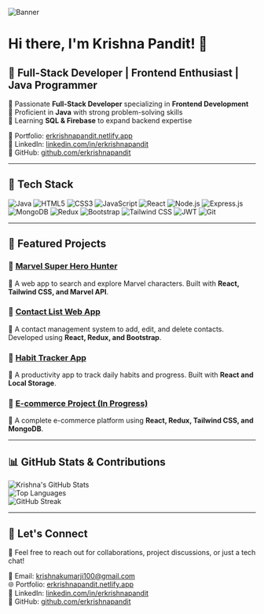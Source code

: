 ![Banner](https://your-image-url.gif)

# Hi there, I'm Krishna Pandit! 👋

## 🚀 Full-Stack Developer | Frontend Enthusiast | Java Programmer  

🔹 Passionate **Full-Stack Developer** specializing in **Frontend Development**  
🔹 Proficient in **Java** with strong problem-solving skills  
🔹 Learning **SQL & Firebase** to expand backend expertise  

📌 Portfolio: [erkrishnapandit.netlify.app](https://erkrishnapandit.netlify.app/)  
📌 LinkedIn: [linkedin.com/in/erkrishnapandit](https://www.linkedin.com/in/erkrishnapandit/)  
📌 GitHub: [github.com/erkrishnapandit](https://github.com/erkrishnapandit)  

---

## 🔧 Tech Stack

![Java](https://img.shields.io/badge/Java-%23007396.svg?style=for-the-badge&logo=java&logoColor=white)
![HTML5](https://img.shields.io/badge/HTML5-%23E34F26.svg?style=for-the-badge&logo=html5&logoColor=white)
![CSS3](https://img.shields.io/badge/CSS3-%231572B6.svg?style=for-the-badge&logo=css3&logoColor=white)
![JavaScript](https://img.shields.io/badge/JavaScript-%23F7DF1E.svg?style=for-the-badge&logo=javascript&logoColor=black)
![React](https://img.shields.io/badge/React-%2361DAFB.svg?style=for-the-badge&logo=react&logoColor=black)
![Node.js](https://img.shields.io/badge/Node.js-%2343853D.svg?style=for-the-badge&logo=node.js&logoColor=white)
![Express.js](https://img.shields.io/badge/Express.js-%23000000.svg?style=for-the-badge&logo=express&logoColor=white)
![MongoDB](https://img.shields.io/badge/MongoDB-%2347A248.svg?style=for-the-badge&logo=mongodb&logoColor=white)
![Redux](https://img.shields.io/badge/Redux-%23764ABC.svg?style=for-the-badge&logo=redux&logoColor=white)
![Bootstrap](https://img.shields.io/badge/Bootstrap-%237952B3.svg?style=for-the-badge&logo=bootstrap&logoColor=white)
![Tailwind CSS](https://img.shields.io/badge/TailwindCSS-%2306B6D4.svg?style=for-the-badge&logo=tailwindcss&logoColor=white)
![JWT](https://img.shields.io/badge/JWT-%23000000.svg?style=for-the-badge&logo=jsonwebtokens&logoColor=white)
![Git](https://img.shields.io/badge/Git-%23F05032.svg?style=for-the-badge&logo=git&logoColor=white)

---

## 📂 Featured Projects

### 🔹 [Marvel Super Hero Hunter](https://marvelcharacterhunter.netlify.app/)
🔸 A web app to search and explore Marvel characters. Built with **React, Tailwind CSS, and Marvel API**.

### 🔹 [Contact List Web App](https://contactlistmanageapp.netlify.app/)
🔸 A contact management system to add, edit, and delete contacts. Developed using **React, Redux, and Bootstrap**.

### 🔹 [Habit Tracker App](https://habittrackingapp.netlify.app/)
🔸 A productivity app to track daily habits and progress. Built with **React and Local Storage**.

### 🔹 [E-commerce Project (In Progress)](https://kp-ecom.netlify.app/)
🔸 A complete e-commerce platform using **React, Redux, Tailwind CSS, and MongoDB**.

---

## 📊 GitHub Stats & Contributions

![Krishna's GitHub Stats](https://github-readme-stats.vercel.app/api?username=erkrishnapandit&show_icons=true&theme=react&hide_border=true)  
![Top Languages](https://github-readme-stats.vercel.app/api/top-langs/?username=erkrishnapandit&layout=compact&theme=react&hide_border=true)  
![GitHub Streak](https://github-readme-streak-stats.herokuapp.com/?user=erkrishnapandit&theme=react&hide_border=true)  

---

## 🤝 Let's Connect
💬 Feel free to reach out for collaborations, project discussions, or just a tech chat!

📧 Email: krishnakumarji100@gmail.com  
🌐 Portfolio: [erkrishnapandit.netlify.app](https://erkrishnapandit.netlify.app/)  
📌 LinkedIn: [linkedin.com/in/erkrishnapandit](https://www.linkedin.com/in/erkrishnapandit/)  
📌 GitHub: [github.com/erkrishnapandit](https://github.com/erkrishnapandit)  
